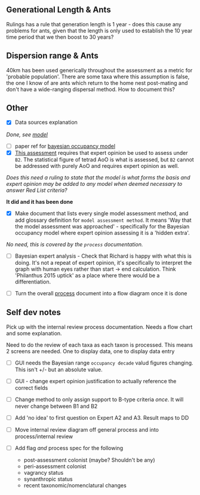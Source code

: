 ## Generational Length & Ants

Rulings has a rule that generation length is 1 year - does this cause any problems for ants, given that the length is only used to establish the 10 year time period that we then boost to 30 years?

## Dispersion range & Ants
40km has been used generically throughout the assessment as a metric for 'probable population'. There are some taxa where this assumption is false, the one I know of are ants which return to the home nest post-mating and don't have a wide-ranging dispersal method. How to document this?

## Other
- [x] Data sources explanation

*Done, see [model](./model.md)*
- [ ] paper ref for [bayesian occupancy model](./model.md#bayesian-occupancy-trend)
- [x] [This assessment](./process/raw_data.md) requires that expert opinion be used to assess under `B2`. The statistical figure of tetrad AoO is what is assessed, but `B2` cannot be addressed with purely AoO and requires expert opinion as well.

*Does this need a ruling to state that the model is what forms the basis and expert opinion may be added to any model when deemed necessary to answer Red List criteria?*

**It did and it has been done**

- [x] Make document that lists every single model assessment method, and add glossary definition for `model assessment method`. It means 'Way that the model assessment was approached' - specifically for the Bayesian occupancy model where expert opinion assessing it is a 'hidden extra'.

*No need, this is covered by the `process` documentation.*

- [ ] Bayesian expert analysis - Check that Richard is happy with what this is doing. It's not a repeat of expert opinion, it's specifically to interpret the graph with human eyes rather than start -> end calculation. Think 'Philanthus 2015 uptick' as a place where there would be a differentiation.

- [ ] Turn the overall [process](./process_overview.md) document into a flow diagram once it is done

## Self dev notes
Pick up with the internal review process documentation. Needs a flow chart and some explanation.

Need to do the review of each taxa as each taxon is processed. This means 2 screens are needed. One to display data, one to display data entry

- [ ] GUI needs the Bayesian range `occupancy decade` valud figures changing. This isn't +/- but an absolute value.

- [ ] GUI - change expert opinion justification to actually reference the correct fields

- [ ] Change method to only assign support to B-type criteria *once*. It will never change between B1 and B2

- [ ] Add 'no idea' to first question on Expert A2 and A3. Result maps to DD

- [ ] Move internal review diagram off general process and into process/internal review

- [ ] Add flag *and* process spec for the following
    - post-assessment colonist (maybe? Shouldn't be any)
    - peri-assessment colonist
    - vagrancy status
    - synanthropic status
    - recent taxonomic/nomenclatural changes
